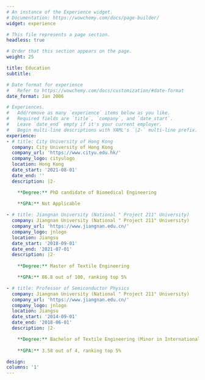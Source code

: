```yaml
---
# An instance of the Experience widget.
# Documentation: https://wowchemy.com/docs/page-builder/
widget: experience

# This file represents a page section.
headless: true

# Order that this section appears on the page.
weight: 25

title: Education
subtitle:

# Date format for experience
#   Refer to https://wowchemy.com/docs/customization/#date-format
date_format: Jan 2006

# Experiences.
#   Add/remove as many `experience` items below as you like.
#   Required fields are `title`, `company`, and `date_start`.
#   Leave `date_end` empty if it's your current employer.
#   Begin multi-line descriptions with YAML's `|2-` multi-line prefix.
experience:
- # title: City University of Hong Kong
  company: City University of Hong Kong
  company_url: 'https://www.cityu.edu.hk/'
  company_logo: cityulogo
  location: Hong Kong
  date_start: '2021-08-01'
  date_end: ''
  description: |2-

    **Degree:** PhD candidate of Biomedical Engineering
  
    **GPA:** Not Applicable

- # title: Jiangnan University (National " Project 211" University)
  company: Jiangnan University (National " Project 211" University)
  company_url: 'https://www.jiangnan.edu.cn/'
  company_logo: jnlogo
  location: Jiangsu
  date_start: '2018-09-01'
  date_end: '2021-07-01'
  description: |2-
  
    **Degree:** Master of Textile Engineering

    **GPA:** 86.8 out of 100, ranking top 5%

- # title: Professor of Semiconductor Physics
  company: Jiangnan University (National " Project 211" University)
  company_url: 'https://www.jiangnan.edu.cn/'
  company_logo: jnlogo
  location: Jiangsu
  date_start: '2014-09-01'
  date_end: '2018-06-01'
  description: |2-

    **Degree:** Bachelor of Textile Engineering (Minor in International Economics and Trade)
    
    **GPA:** 3.58 out of 4, ranking top 5%

design:
columns: '1'
---
```

